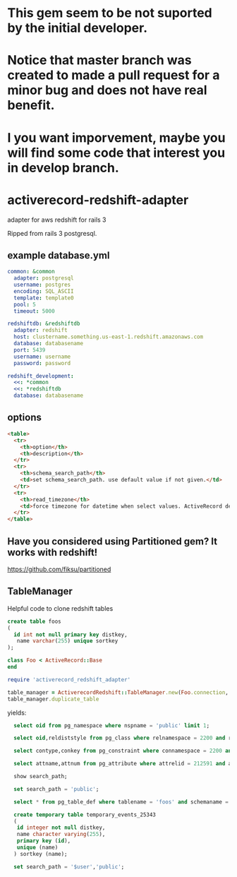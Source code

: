 # This gem seem to be not suported by the initial developer.
# Notice that master branch was created to made a pull request for a minor bug and does not have real benefit.

# I you want imporvement, maybe you will find some code that interest you in develop branch.


# activerecord-redshift-adapter

adapter for aws redshift for rails 3

Ripped from rails 3 postgresql.

## example database.yml
```yml
common: &common
  adapter: postgresql
  username: postgres
  encoding: SQL_ASCII
  template: template0
  pool: 5
  timeout: 5000

redshiftdb: &redshiftdb
  adapter: redshift
  host: clustername.something.us-east-1.redshift.amazonaws.com
  database: databasename
  port: 5439
  username: username
  password: password

redshift_development:
  <<: *common
  <<: *redshiftdb
  database: databasename
```

## options
```html
<table>
  <tr>
    <th>option</th>
    <th>description</th>
  </tr>
  <tr>
    <th>schema_search_path</th>
    <td>set schema_search_path. use default value if not given.</td>
  </tr>
  <tr>
    <th>read_timezone</th>
    <td>force timezone for datetime when select values. ActiveRecord default timezone will set if not given.</td>
  </tr>
</table>
```

## Have you considered using Partitioned gem?  It works with redshift!

https://github.com/fiksu/partitioned

## TableManager

Helpful code to clone redshift tables

```sql
create table foos
(
  id int not null primary key distkey,
   name varchar(255) unique sortkey
);
```

```ruby
class Foo < ActiveRecord::Base
end

require 'activerecord_redshift_adapter'

table_manager = ActiverecordRedshift::TableManager.new(Foo.connection, :exemplar_table_name => Foo.table_name)
table_manager.duplicate_table
```

yields:

```sql
  select oid from pg_namespace where nspname = 'public' limit 1;

  select oid,reldiststyle from pg_class where relnamespace = 2200 and relname = 'foos' limit 1;

  select contype,conkey from pg_constraint where connamespace = 2200 and conrelid = 212591;

  select attname,attnum from pg_attribute where attrelid = 212591 and attnum in (2,1);

  show search_path;

  set search_path = 'public';

  select * from pg_table_def where tablename = 'foos' and schemaname = 'public';

  create temporary table temporary_events_25343
  (
   id integer not null distkey,
   name character varying(255),
   primary key (id),
   unique (name)
  ) sortkey (name);

  set search_path = '$user','public';
```
